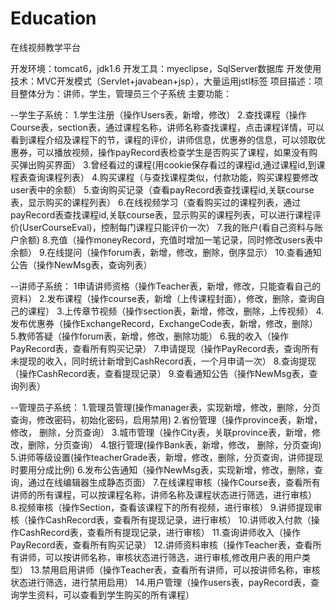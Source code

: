 # Education
在线视频教学平台

开发环境：tomcat6，jdk1.6
开发工具：myeclipse，SqlServer数据库
开发使用技术：MVC开发模式（Servlet+javabean+jsp），大量运用jstl标签
项目描述：项目整体分为：讲师，学生，管理员三个子系统
主要功能：

--学生子系统：
1.学生注册（操作Users表，新增，修改）
2.查找课程（操作Course表，section表，通过课程名称，讲师名称查找课程，点击课程详情，可以看到课程介绍及课程下的节，课程的评价，讲师信息，优惠券的信息，可以领取优惠券，可以播放视频，操作payRecord表检查学生是否购买了课程，如果没有购买弹出购买界面）
3.曾经看过的课程(用cookie保存看过的课程id,通过课程id,到课程表查询课程列表）
4.购买课程（与查找课程类似，付款功能，购买课程要修改user表中的余额）
5.查询购买记录（查看payRecord表查找课程id,关联course表，显示购买的课程列表）
6.在线视频学习（查看购买过的课程列表，通过payRecord表查找课程id,关联course表，显示购买的课程列表，可以进行课程评价(UserCourseEval)，控制每门课程只能评价一次）
7.我的账户(看自己资料与账户余额)
8.充值（操作moneyRecord，充值时增加一笔记录，同时修改users表中余额）
9.在线提问（操作forum表，新增，修改，删除，倒序显示）
10.查看通知公告（操作NewMsg表，查询列表）

--讲师子系统：
1申请讲师资格（操作Teacher表，新增，修改，只能查看自己的资料）
2.发布课程（操作course表，新增（上传课程封面），修改，删除，查询自己的课程）
3.上传章节视频（操作section表，新增，修改，删除，上传视频）
4.发布优惠券（操作ExchangeRecord，ExchangeCode表，新增，修改，删除）
5.教师答疑（操作forum表，新增，修改，删除功能）
6.我的收入（操作PayRecord表，查看所有购买记录）
7.申请提现（操作PayRecord表，查询所有未提现的收入，同时统计新增到CashRecord表，一个月申请一次）
8.查询提现（操作CashRecord表，查看提现记录）
9.查看通知公告（操作NewMsg表，查询列表）

--管理员子系统：
1.管理员管理(操作manager表，实现新增，修改，删除，分页查询，修改密码，初始化密码，启用禁用)
2.省份管理（操作province表，新增，修改， 删除，分页查询）
3.城市管理（操作City表，关联province表，新增，修改，删除，分页查询）
4.银行管理(操作Bank表，新增，修改， 删除，分页查询)
5.讲师等级设置(操作teacherGrade表，新增，修改，删除，分页查询，讲师提现时要用分成比例)
6.发布公告通知（操作NewMsg表，实现新增，修改，删除，查询，通过在线编辑器生成静态页面）
7.在线课程审核（操作Course表，查看所有讲师的所有课程，可以按课程名称，讲师名称及课程状态进行筛选，进行审核）
8.视频审核（操作Section，查看该课程下的所有视频，进行审核）
9.讲师提现审核（操作CashRecord表，查看所有提现记录，进行审核）
10.讲师收入付款（操作CashRecord表，查看所有提现记录，进行审核）
11.查询讲师收入（操作PayRecord表，查看所有购买记录）
12.讲师资料审核（操作Teacher表，查看所有讲师，可以按讲师名称，审核状态进行筛选，进行审核,修改用户表的用户类型）
13.禁用启用讲师（操作Teacher表，查看所有讲师，可以按讲师名称，审核状态进行筛选，进行禁用启用）
14.用户管理（操作users表，payRecord表，查询学生资料，可以查看到学生购买的所有课程）
